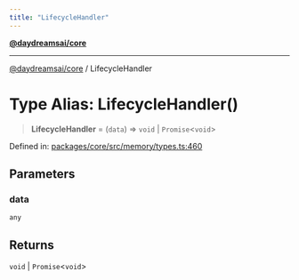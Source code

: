 ```yaml
---
title: "LifecycleHandler"
---
```


[**@daydreamsai/core**](./api-reference.md)

***

[@daydreamsai/core](./api-reference.md) / LifecycleHandler

# Type Alias: LifecycleHandler()

> **LifecycleHandler** = (`data`) => `void` \| `Promise`\<`void`\>

Defined in: [packages/core/src/memory/types.ts:460](https://github.com/dojoengine/daydreams/blob/877d54c3d7a1ffa2e1fe799ae3402216c969af05/packages/core/src/memory/types.ts#L460)

## Parameters

### data

`any`

## Returns

`void` \| `Promise`\<`void`\>
